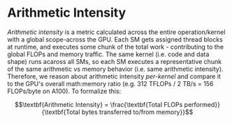 # Arithmetic Intensity

_Arithmetic intensity_ is a metric calculated across the entire operation/kernel with a global scope-across the GPU. Each SM gets assigned thread blocks at runtime, and executes some chunk of the total work - contributing to the global FLOPs and memory traffic. The same kernel (i.e. code and data shape) runs acaross all SMs, so each SM executes a representative chunk of the same arithmetic vs memory behavior (i.e. same arithmetic intensity). Therefore, we reason about arithmetic intensity _per-kernel_ and compare it to the GPU's overall math:memory ratio (e.g. 312 TFLOPs / 2 TB/s = 156 FLOPs/byte on A100). To formalize this:

$$\textbf{Arithmetic Intensity} = \frac{\textbf{Total FLOPs performed}}{\textbf{Total bytes transferred to/from memory}}$$

